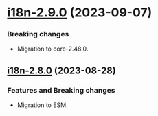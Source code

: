 <a name="i18n-2.9.0"></a>
# [i18n-2.9.0](https://github.com/ditsmod/ditsmod/releases/tag/i18n-2.9.0) (2023-09-07)

### Breaking changes

- Migration to core-2.48.0.

<a name="i18n-2.8.0"></a>
## [i18n-2.8.0](https://github.com/ditsmod/ditsmod/releases/tag/i18n-2.8.0) (2023-08-28)

### Features and Breaking changes

- Migration to ESM.
